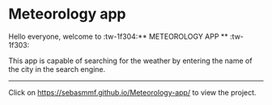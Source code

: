 # Meteorology app

Hello everyone, welcome to :tw-1f304:** METEOROLOGY APP ** :tw-1f303:

This app is capable of searching for the weather by entering the name of the city in the search engine.

------------


Click on https://sebasmmf.github.io/Meteorology-app/ to view the project.